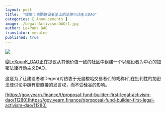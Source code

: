 ```yaml
---
layout: post
title:  "提案：资助建设者至上的法律行动主义DAO"
categories: [ Annoucements ]
image: ./Legal-Activism-DAO/1.jpg
author: LexPunk DAO
translator: mesalee
published: true
---
```


![](1.jpg)

[@LeXpunK_DAO](https://twitter.com/LeXpunK_DAO)正在提议从其他价值一致的社区中组建一个以建设者为中心的加密法律行动主义DAO。

这是为了让建设者和Degen(对热衷于无脑梭哈交易者们的戏称)们在批判性的加密法律讨论中拥有更直接的发言权，而不受硅谷的影响。

[https://gov.yearn.finance/t/proposal-fund-builder-first-legal-activism-dao/11280](https://gov.yearn.finance/t/proposal-fund-builder-first-legal-activism-dao/11280)
